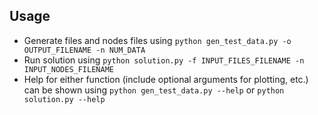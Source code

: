 ## Usage

* Generate files and nodes files using `python gen_test_data.py -o OUTPUT_FILENAME -n NUM_DATA`
* Run solution using `python solution.py -f INPUT_FILES_FILENAME -n INPUT_NODES_FILENAME`
* Help for either function (include optional arguments for plotting, etc.) can be shown using `python gen_test_data.py --help` or `python solution.py --help`

